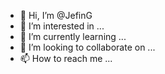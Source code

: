 - 👋 Hi, I’m @JefinG
- 👀 I’m interested in ...
- 🌱 I’m currently learning ...
- 💞️ I’m looking to collaborate on ...
- 📫 How to reach me ...

<!---
JefinG/JefinG is a ✨ special ✨ repository because its `README.md` (this file) appears on your GitHub profile.
You can click the Preview link to take a look at your changes.
--->
